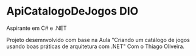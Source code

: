 # ApiCatalogoDeJogos DIO 

Aspirante em C# e .NET

Projeto desemnvolvido com base na Aula "Criando um catálogo de jogos usando boas práticas de arquitetura com .NET" Com o Thiago Oliveira. 
